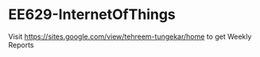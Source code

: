 # EE629-InternetOfThings

Visit https://sites.google.com/view/tehreem-tungekar/home to get Weekly Reports
